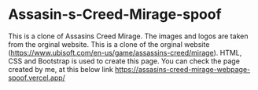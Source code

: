 # Assasin-s-Creed-Mirage-spoof

This is a clone of Assasins Creed Mirage. The images and logos are taken from the orginal website. This is a clone of the orginal website (https://www.ubisoft.com/en-us/game/assassins-creed/mirage). HTML, CSS and Bootstrap is used to create this page. You can check the page created by me, at this below link
https://assasins-creed-mirage-webpage-spoof.vercel.app/


